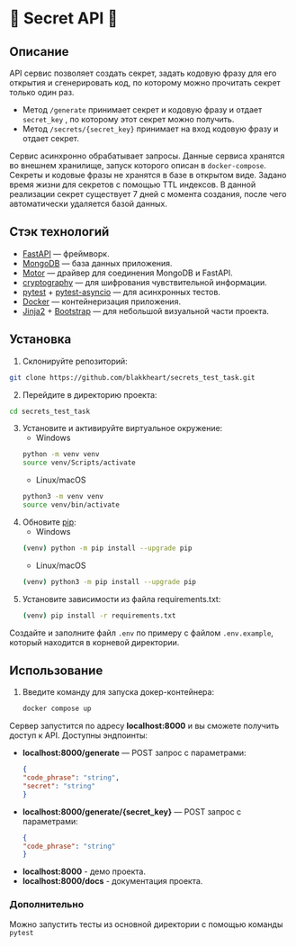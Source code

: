 
# 🔐 Secret API 🔐

## Описание

API сервис позволяет создать секрет, задать кодовую фразу для его открытия и cгенерировать код, по которому можно прочитать секрет только один раз.
-   Метод  `/generate`  принимает секрет и кодовую фразу и отдает  `secret_key` , по которому этот секрет можно получить.
-   Метод  `/secrets/{secret_key}`  принимает на вход кодовую фразу и отдает секрет.

Сервис асинхронно обрабатывает запросы.
Данные сервиса хранятся во внешнем хранилище, запуск которого описан в  `docker-compose`. 
Секреты и кодовые фразы не хранятся в базе в открытом виде.
Задано время жизни для секретов с помощью TTL индексов. В данной реализации секрет существует 7 дней с момента создания, после чего автоматически удаляется базой данных.
 

## Стэк технологий

- [FastAPI](https://fastapi.tiangolo.com/) — фреймворк.
- [MongoDB](https://www.mongodb.com/) — база данных приложения.
- [Motor](https://github.com/mongodb/motor) — драйвер для соединения MongoDB и FastAPI.
- [cryptography](https://pypi.org/project/cryptography/)  — для шифрования чувствительной информации.
- [pytest](https://docs.pytest.org/en/8.0.x/) + [pytest-asyncio](https://pypi.org/project/pytest-asyncio/) — для асинхронных тестов.
- [Docker](https://www.docker.com/) — контейнеризация приложения.
- [Jinja2](https://pypi.org/project/Jinja2/) + [Bootstrap](https://getbootstrap.com/)  — для небольшой визуальной части проекта.

## Установка

1. Склонируйте репозиторий:
```bash
git clone https://github.com/blakkheart/secrets_test_task.git
```
2. Перейдите в директорию проекта:
```bash
cd secrets_test_task
```
3. Установите и активируйте виртуальное окружение:
   - Windows
   ```bash
   python -m venv venv
   source venv/Scripts/activate
   ```
   - Linux/macOS
   ```bash
   python3 -m venv venv
   source venv/bin/activate
   ```
4. Обновите [pip](https://pip.pypa.io/en/stable/):
   - Windows
   ```bash
   (venv) python -m pip install --upgrade pip
   ```
   - Linux/macOS
   ```bash
   (venv) python3 -m pip install --upgrade pip
   ```
5. Установите зависимости из файла requirements.txt:
   ```bash
   (venv) pip install -r requirements.txt
   ```
Создайте и заполните файл `.env` по примеру с файлом `.env.example`, который находится в корневой директории.



## Использование  

1. Введите команду для запуска докер-контейнера:
	```bash
	docker compose up
	```
Cервер запустится по адресу **localhost:8000** и вы сможете получить доступ к API.
Доступны эндпоинты:
 - **localhost:8000/generate**   —   POST запрос c параметрами:
	 ```json
	 {
	 "code_phrase": "string",
	 "secret": "string"
	 }
	 ```
  - **localhost:8000/generate/{secret_key}**   —   POST запрос c параметрами:
	  ```json
	  {
	 "code_phrase": "string"
	 }
	  ```
  - **localhost:8000** - демо проекта.
  - **localhost:8000/docs** - документация проекта.

### Дополнительно
Можно запустить тесты из основной директории с помощью команды `pytest`

